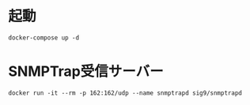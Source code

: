 # 起動

    docker-compose up -d

# SNMPTrap受信サーバー

    docker run -it --rm -p 162:162/udp --name snmptrapd sig9/snmptrapd